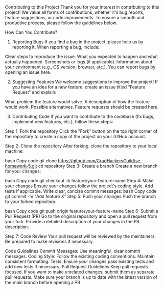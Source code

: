 Contributing to this Project
Thank you for your interest in contributing to this project! We value all forms of contributions, whether it's bug reports, feature suggestions, or code improvements. To ensure a smooth and productive process, please follow the guidelines below.

How Can You Contribute?

1. Reporting Bugs
   If you find a bug in the project, please help us by reporting it. When reporting a bug, include:

Clear steps to reproduce the issue.
What you expected to happen and what actually happened.
Screenshots or logs (if applicable).
Information about your environment (e.g., OS version, browser, etc.).
You can report bugs by opening an issue here.

2. Suggesting Features
   We welcome suggestions to improve the project! If you have an idea for a new feature, create an issue titled “Feature Request” and explain:

What problem the feature would solve.
A description of how the feature would work.
Possible alternatives.
Feature requests should be created here.

3. Contributing Code
   If you want to contribute to the codebase (fix bugs, implement new features, etc.), follow these steps:

Step 1: Fork the repository
Click the "Fork" button on the top right corner of the repository to create a copy of the project on your GitHub account.

Step 2: Clone the repository
After forking, clone the repository to your local machine:

bash
Copy code
git clone https://github.com/GradHackersGuild/se-homework-5.git
cd repository
Step 3: Create a branch
Create a new branch for your changes:

bash
Copy code
git checkout -b feature/your-feature-name
Step 4: Make your changes
Ensure your changes follow the project's coding style.
Add tests if applicable.
Write clear, concise commit messages:
bash
Copy code
git commit -m "Add feature X"
Step 5: Push your changes
Push the branch to your forked repository:

bash
Copy code
git push origin feature/your-feature-name
Step 6: Submit a Pull Request (PR)
Go to the original repository and open a pull request from your fork. Provide a detailed description of your changes in the PR description.

Step 7: Code Review
Your pull request will be reviewed by the maintainers. Be prepared to make revisions if necessary.

Code Guidelines
Commit Messages: Use meaningful, clear commit messages.
Coding Style: Follow the existing coding conventions. Maintain consistent formatting.
Tests: Ensure your changes pass existing tests and add new tests if necessary.
Pull Request Guidelines
Keep pull requests focused. If you want to make unrelated changes, submit them as separate pull requests.
Make sure your branch is up to date with the latest version of the main branch before opening a PR
